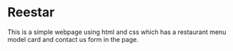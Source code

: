 # Reestar
This is a simple webpage using html and css which has a restaurant menu model card and contact us form in the page.
